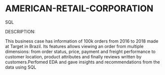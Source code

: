# AMERICAN-RETAIL-CORPORATION
SQL

DESCRIPTION:

This business case has information of 100k orders from 2016 to 2018 made at Target in Brazil. Its features allows viewing an order from multiple dimensions: from order 
status, price, payment and freight performance to customer location, product attributes and finally reviews written by customers.Perfomed EDA and gave insights and 
recommendations from the data using SQL
